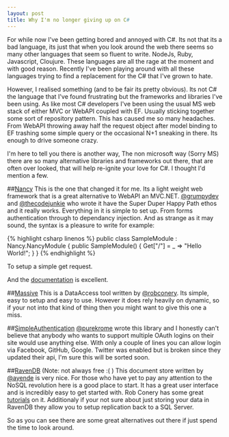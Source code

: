 ```yaml
---
layout: post
title: Why I'm no longer giving up on C#
---
```


For while now I've been getting bored and annoyed with C#. Its not that its a bad language, its just that when you look around the web there seems so many other languages that seem so fluent to write. NodeJs, Ruby, Javascript, Cloujure. These languages are all the rage at the moment and with good reason. Recently I've been playing around with all these languages trying to find a replacement for the C# that I've grown to hate.

However, I realised something (and to be fair its pretty obvious). Its not C# the language that I've found frustrating but the frameworks and libraries I've been using. As like most C# developers I've been using the usual MS web stack of either MVC or WebAPI coupled with EF. Usually sticking together some sort of repository pattern. This has caused me so many headaches. From WebAPI throwing away half the request object after model binding to EF trashing some simple query or the occasional N+1 sneaking in there. Its enough to drive someone crazy.

I'm here to tell you there is another way, The non microsoft way (Sorry MS) there are so many alternative libraries and frameworks out there, that are often over looked, that will help re-ignite your love for C#. I thought I'd mention a few.

##[Nancy](http://nancyfx.org/)
This is the one that changed it for me. Its a light weight web framework that is a great alternative to WebAPI an MVC.NET. [@grumpydev](https://twitter.com/Grumpydev) and [@thecodejunkie](https://twitter.com/TheCodeJunkie) who wrote it have the Super Duper Happy Path ethos and it really works. Everything in it is simple to set up. From forms authentication through to dependancy injection. And as strange as it may sound, the syntax is a pleasure to write for example:

{% highlight csharp linenos %}
public class SampleModule : Nancy.NancyModule
{
    public SampleModule()
    {
        Get["/"] = _ => "Hello World!";
    }
}
{% endhighlight %}

To setup a simple get request.

And the [documentation](https://github.com/NancyFx/Nancy/wiki) is excellent.

##[Massive](https://github.com/robconery/massive)
This is a DataAccess tool written by [@robconery](https://twitter.com/robconery). Its simple, easy to setup and easy to use. However it does rely heavily on dynamic, so if your not into that kind of thing then you might want to give this one a miss.

##[SimpleAuthentication](https://github.com/SimpleAuthentication/SimpleAuthentication)
[@purekrome](https://twitter.com/purekrome) wrote this library and I honestly can't believe that anybody who wants to support multiple OAuth logins on their site would use anything else. With only a couple of lines you can allow login via Facebook, GitHub, Google. Twitter was enabled but is broken since they updated their api, I'm sure this will be sorted soon.

##[RavenDB](http://ravendb.net/) (Note: not always free :( )
This document store written by [@ayende](https://twitter.com/ayende) is very nice. For those who have yet to pay any attention to the NoSQL revolution here is a good place to start. It has a great user interface and is incredibly easy to get started with. Rob Conery has some great [tutorials](http://tekpub.com/collections/everything/products/raven) on it. Additionaly if your not sure about just storing your data in RavenDB they allow you to setup replication back to a SQL Server.

So as you can see there are some great alternatives out there if just spend the time to look around.
 

